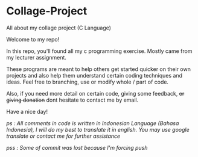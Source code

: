 # Collage-Project
All about my collage project (C Language)



Welcome to my repo!


In this repo, you'll found all my c programming exercise. Mostly came from my lecturer assignment.

These programs are meant to help others get started quicker on their own projects and also help them understand certain coding techniques and ideas. Feel free to branching, use or modify whole / part of code.

Also, if you need more detail on certain code, giving some feedback, ~~or giving donation~~ dont hesitate to contact me by email.

Have a nice day!



*ps : All comments in code is written in Indonesian Language (Bahasa Indonesia), I will do my best to translate it in english. You may use google translate or contact me for further assistance*

*pss : Some of commit was lost because I'm forcing push*
